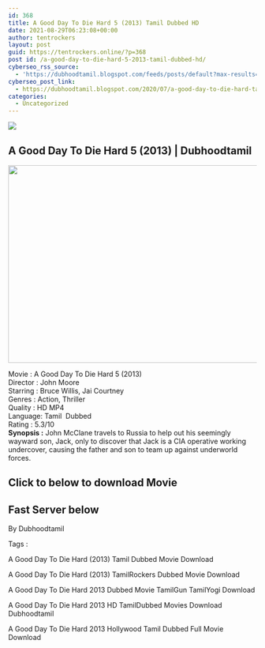 ```yaml
---
id: 368
title: A Good Day To Die Hard 5 (2013) Tamil Dubbed HD
date: 2021-08-29T06:23:08+00:00
author: tentrockers
layout: post
guid: https://tentrockers.online/?p=368
post id: /a-good-day-to-die-hard-5-2013-tamil-dubbed-hd/
cyberseo_rss_source:
  - 'https://dubhoodtamil.blogspot.com/feeds/posts/default?max-results=150&start-index=151'
cyberseo_post_link:
  - https://dubhoodtamil.blogspot.com/2020/07/a-good-day-to-die-hard-tamil.html
categories:
  - Uncategorized
---
```

<div class="media_block">
  <img src="https://1.bp.blogspot.com/-W58hzG3H_4I/XwA5ANWaOUI/AAAAAAAABqo/4vYHbhjs0usoInS0RDA-ec0RXeeFwudIQCNcBGAsYHQ/s72-c/a_good_way_to_die_hard_5-widescreen_wallpapers.jpg" class="media_thumbnail" />
</div>

<div dir="ltr" trbidi="on" readability="23.995535714286">
  <h2>
    <span>A Good Day To Die Hard 5 (2013) | Dubhoodtamil</span>
  </h2>
  
  <p>
  </p>
  
  <div class="separator">
    <a href="https://1.bp.blogspot.com/-W58hzG3H_4I/XwA5ANWaOUI/AAAAAAAABqo/4vYHbhjs0usoInS0RDA-ec0RXeeFwudIQCNcBGAsYHQ/s1600/a_good_way_to_die_hard_5-widescreen_wallpapers.jpg" imageanchor="1"><img loading="lazy" border="0" data-original-height="1000" data-original-width="1600" height="400" src="https://1.bp.blogspot.com/-W58hzG3H_4I/XwA5ANWaOUI/AAAAAAAABqo/4vYHbhjs0usoInS0RDA-ec0RXeeFwudIQCNcBGAsYHQ/s640/a_good_way_to_die_hard_5-widescreen_wallpapers.jpg" width="640" /></a>
  </div>
  
  <p>
    Movie<span> </span>:<span> </span>A Good Day To Die Hard 5 (2013)<br />Director<span> </span>:<span> </span>John Moore<br />Starring<span> </span>:<span> </span>Bruce Willis, Jai Courtney<br />Genres<span> </span>:<span> </span>Action, Thriller<br />Quality<span> </span>:<span> </span>HD MP4<br />Language:<span> </span>Tamil&nbsp; Dubbed<br />Rating<span> </span>:<span> </span>5.3/10<br /><b>Synopsis :</b> John McClane travels to Russia to help out his seemingly wayward son, Jack, only to discover that Jack is a CIA operative working undercover, causing the father and son to team up against underworld forces.
  </p>
  
  <h2>
    <span>Click to below to download Movie</span>
  </h2>
  
  <h2>
    <span><b>Fast Server below</b></span>
  </h2>
  
  <p>
    <span>By Dubhoodtamil</span>
  </p>
  
  <p>
    <span>Tags :</span>
  </p>
  
  <p>
    <span>A Good Day To Die Hard (2013) Tamil Dubbed Movie Download</span>
  </p>
  
  <p>
    <span>A Good Day To Die Hard (2013) TamilRockers Dubbed Movie Download</span>
  </p>
  
  <p>
    <span>A Good Day To Die Hard 2013 Dubbed Movie TamilGun TamilYogi Download</span>
  </p>
  
  <p>
    <span>A Good Day To Die Hard 2013 HD TamilDubbed Movies Download Dubhoodtamil</span>
  </p>
  
  <p>
    <span>A Good Day To Die Hard 2013 Hollywood Tamil Dubbed Full Movie Download</span>
  </p>
  
  <p>
    </div>